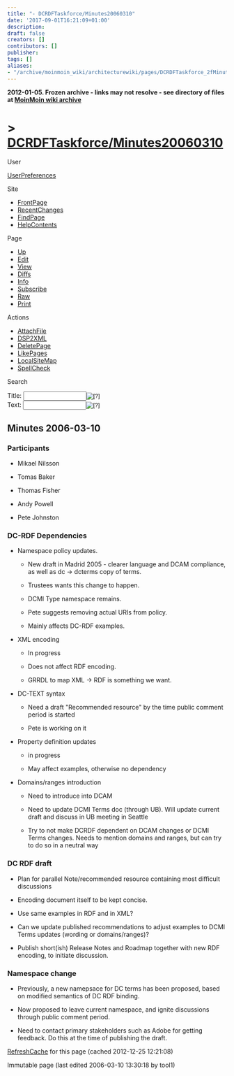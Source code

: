 ```yaml
---
title: "- DCRDFTaskforce/Minutes20060310"
date: '2017-09-01T16:21:09+01:00'
description: 
draft: false
creators: []
contributors: []
publisher: 
tags: []
aliases:
- "/archive/moinmoin_wiki/architecturewiki/pages/DCRDFTaskforce_2fMinutes20060310.html"
---
```


**2012-01-05. Frozen archive - links may not resolve - see directory of files at [MoinMoin wiki archive](/moinmoin-wiki-archive/)**

# > [DCRDFTaskforce/Minutes20060310](http://dublincore.org/architecturewiki/DCRDFTaskforce_2fMinutes20060310?action=fullsearch&value=%2FMinutes20060310&literal=1&case=1&context=40 "Click here to do a full-text search for this title")

User

 [UserPreferences](http://dublincore.org/architecturewiki/UserPreferences)
  

Site

- [FrontPage](http://dublincore.org/architecturewiki/FrontPage)
- [RecentChanges](http://dublincore.org/architecturewiki/RecentChanges)
- [FindPage](http://dublincore.org/architecturewiki/FindPage)
- [HelpContents](http://dublincore.org/architecturewiki/HelpContents)

Page

- [Up](http://dublincore.org/architecturewiki/DCRDFTaskforce "Up")
- [Edit](http://dublincore.org/architecturewiki/DCRDFTaskforce_2fMinutes20060310?action=edit "Edit")
- [View](http://dublincore.org/architecturewiki/DCRDFTaskforce_2fMinutes20060310 "View")
- [Diffs](http://dublincore.org/architecturewiki/DCRDFTaskforce_2fMinutes20060310?action=diff "Diffs")
- [Info](http://dublincore.org/architecturewiki/DCRDFTaskforce_2fMinutes20060310?action=info "Info")
- [Subscribe](http://dublincore.org/architecturewiki/DCRDFTaskforce_2fMinutes20060310?action=subscribe "Subscribe")
- [Raw](http://dublincore.org/architecturewiki/DCRDFTaskforce_2fMinutes20060310?action=raw "Raw")
- [Print](http://dublincore.org/architecturewiki/DCRDFTaskforce_2fMinutes20060310?action=print "Print")

Actions

- [AttachFile](http://dublincore.org/architecturewiki/DCRDFTaskforce_2fMinutes20060310?action=AttachFile)
- [DSP2XML](http://dublincore.org/architecturewiki/DCRDFTaskforce_2fMinutes20060310?action=DSP2XML)
- [DeletePage](http://dublincore.org/architecturewiki/DCRDFTaskforce_2fMinutes20060310?action=DeletePage)
- [LikePages](http://dublincore.org/architecturewiki/DCRDFTaskforce_2fMinutes20060310?action=LikePages)
- [LocalSiteMap](http://dublincore.org/architecturewiki/DCRDFTaskforce_2fMinutes20060310?action=LocalSiteMap)
- [SpellCheck](http://dublincore.org/architecturewiki/DCRDFTaskforce_2fMinutes20060310?action=SpellCheck)

Search

<form method="POST" action="/architecturewiki/DCRDFTaskforce_2fMinutes20060310">
<p>
<input name="action" value="inlinesearch" type="hidden">
<input name="context" value="40" type="hidden">
Title: <input name="text_title" size="15" maxlength="50" type="text"><input src="DCRDFTaskforce_2fMinutes20060310_files/moin-search.png" name="button_title" alt="[?]" type="image"><br>Text: <input name="text_full" size="15" maxlength="50" type="text"><input src="DCRDFTaskforce_2fMinutes20060310_files/moin-search.png" name="button_full" alt="[?]" type="image">
</p>
</form>

## Minutes 2006-03-10

### Participants

- Mikael Nilsson

- Tomas Baker

- Thomas Fisher

- Andy Powell

- Pete Johnston

### DC-RDF Dependencies

- Namespace policy updates.

  - New draft in Madrid 2005 - clearer language and DCAM compliance, as well as dc -> dcterms copy of terms.

  - Trustees wants this change to happen.

  - DCMI Type namespace remains.

  - Pete suggests removing actual URIs from policy.

  - Mainly affects DC-RDF examples.

- XML encoding

  - In progress

  - Does not affect RDF encoding.

  - GRRDL to map XML -> RDF is something we want.

- DC-TEXT syntax

  - Need a draft "Recommended resource" by the time public comment period is started

  - Pete is working on it

- Property definition updates

  - in progress

  - May affect examples, otherwise no dependency

- Domains/ranges introduction

  - Need to introduce into DCAM

  - Need to update DCMI Terms doc (through UB). Will update current draft and discuss in UB meeting in Seattle

  - Try to not make DCRDF dependent on DCAM changes or DCMI Terms changes. Needs to mention domains and ranges, but can try to do so in a neutral way

### DC RDF draft

- Plan for parallel Note/recommended resource containing most difficult discussions

- Encoding document itself to be kept concise.

- Use same examples in RDF and in XML?

- Can we update published recommendations to adjust examples to DCMI Terms updates (wording or domains/ranges)?

- Publish short(ish) Release Notes and Roadmap together with new RDF encoding, to initiate discussion.

### Namespace change

- Previously, a new namepsace for DC terms has been proposed, based on modified semantics of DC RDF binding.

- Now proposed to leave current namespace, and ignite discussions through public comment period.

- Need to contact primary stakeholders such as Adobe for getting feedback. Do this at the time of publishing the draft.

 [RefreshCache](http://dublincore.org/architecturewiki/DCRDFTaskforce_2fMinutes20060310?action=refresh&arena=Page.py&key=DCRDFTaskforce_2fMinutes20060310.text_html) for this page (cached 2012-12-25 12:21:08)  

Immutable page (last edited 2006-03-10 13:30:18 by tool1)

